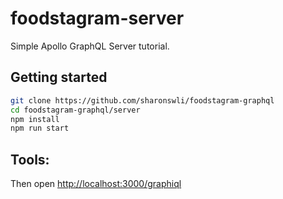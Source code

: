 # foodstagram-server

Simple Apollo GraphQL Server tutorial.


## Getting started

```sh
git clone https://github.com/sharonswli/foodstagram-graphql
cd foodstagram-graphql/server
npm install
npm run start
```

## Tools: 
Then open [http://localhost:3000/graphiql](http://localhost:3000/graphql)

